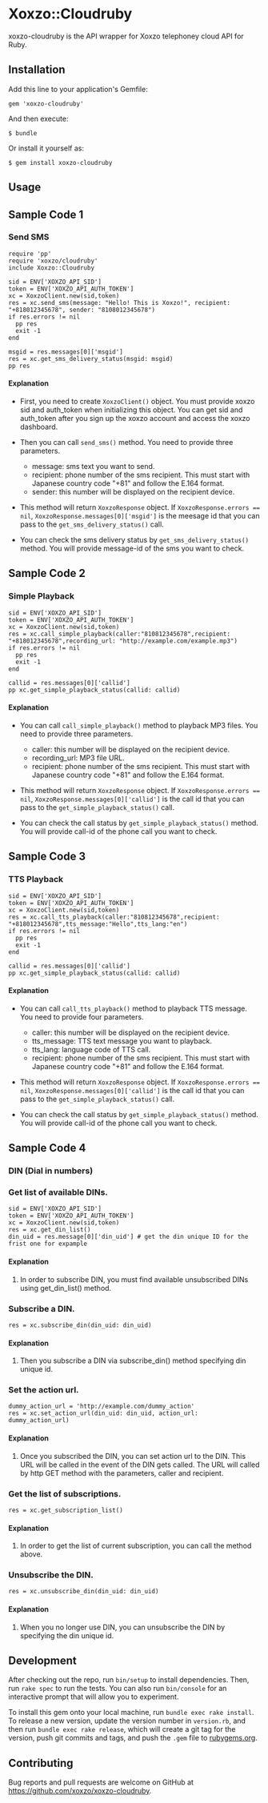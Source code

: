 # Xoxzo::Cloudruby

xoxzo-cloudruby is the API wrapper for Xoxzo telephoney cloud API for Ruby.

## Installation

Add this line to your application's Gemfile:

```
gem 'xoxzo-cloudruby'
```

And then execute:

    $ bundle

Or install it yourself as:

    $ gem install xoxzo-cloudruby

## Usage

## Sample Code 1

### Send SMS

    require 'pp'
    require 'xoxzo/cloudruby'
    include Xoxzo::Cloudruby
    
    sid = ENV['XOXZO_API_SID']
    token = ENV['XOXZO_API_AUTH_TOKEN']
    xc = XoxzoClient.new(sid,token)
    res = xc.send_sms(message: "Hello! This is Xoxzo!", recipient: "+818012345678", sender: "8108012345678")
    if res.errors != nil
      pp res
      exit -1
    end
    
    msgid = res.messages[0]['msgid']
    res = xc.get_sms_delivery_status(msgid: msgid)
    pp res

#### Explanation

+ First, you need to create `XoxzoClient()` object. You must provide xoxzo sid and auth_token when initializing this object. You can get sid and auth_token after you sign up the xoxzo account and access the xoxzo dashboard.

+ Then you can call `send_sms()` method. You need to provide three parameters.

  - message: sms text you want to send.
  - recipient: phone number of the sms recipient. This must start with Japanese country code "+81" and follow the E.164 format.
  - sender: this number will be displayed on the recipient device.

+ This method will return `XoxzoResponse` object. If `XoxzoResponse.errors == nil`, `XoxzoResponse.messages[0]['msgid']` is the meesage id that you can pass to the `get_sms_delivery_status()` call.

+ You can check the sms delivery status by `get_sms_delivery_status()` method. You will provide message-id of the sms you want to check.

## Sample Code 2

### Simple Playback

    sid = ENV['XOXZO_API_SID']
    token = ENV['XOXZO_API_AUTH_TOKEN']
    xc = XoxzoClient.new(sid,token)
    res = xc.call_simple_playback(caller:"810812345678",recipient: "+818012345678",recording_url: "http://example.com/example.mp3")
    if res.errors != nil
      pp res
      exit -1
    end
    
    callid = res.messages[0]['callid']
    pp xc.get_simple_playback_status(callid: callid)
        
#### Explanation

+ You can call `call_simple_playback()` method to playback MP3 files. You need to provide three parameters.

  - caller: this number will be displayed on the recipient device.
  - recording_url: MP3 file URL.
  - recipient: phone number of the sms recipient. This must start with Japanese country code "+81" and follow the E.164 format.

+ This method will return `XoxzoResponse` object. If `XoxzoResponse.errors == nil`, `XoxzoResponse.messages[0]['callid']` is the call id that you can pass to the `get_simple_playback_status()` call.

+ You can check the call status by `get_simple_playback_status()` method. You will provide call-id of the phone call you want to check.

## Sample Code 3

### TTS Playback

    sid = ENV['XOXZO_API_SID']
    token = ENV['XOXZO_API_AUTH_TOKEN']
    xc = XoxzoClient.new(sid,token)
    res = xc.call_tts_playback(caller:"810812345678",recipient: "+818012345678",tts_message:"Hello",tts_lang:"en")
    if res.errors != nil
      pp res
      exit -1
    end

    callid = res.messages[0]['callid']
    pp xc.get_simple_playback_status(callid: callid)

#### Explanation

+ You can call `call_tts_playback()` method to playback TTS message. You need to provide four parameters.

  - caller: this number will be displayed on the recipient device.
  - tts_message: TTS text message you want to playback.
  - tts_lang: language code of TTS call.
  - recipient: phone number of the sms recipient. This must start with Japanese country code "+81" and follow the E.164 format.

+ This method will return `XoxzoResponse` object. If `XoxzoResponse.errors == nil`, `XoxzoResponse.messages[0]['callid']` is the call id that you can pass to the `get_simple_playback_status()` call.

+ You can check the call status by `get_simple_playback_status()` method. You will provide call-id of the phone call you want to check.

## Sample Code 4

### DIN (Dial in numbers)

### Get list of available DINs.

    sid = ENV['XOXZO_API_SID']
    token = ENV['XOXZO_API_AUTH_TOKEN']
    xc = XoxzoClient.new(sid,token)
    res = xc.get_din_list()
    din_uid = res.message[0]['din_uid'] # get the din unique ID for the frist one for expample

#### Explanation

1. In order to subscribe DIN, you must find available unsubscribed DINs using get_din_list() method.

### Subscribe a DIN. 
  
    res = xc.subscribe_din(din_uid: din_uid)

#### Explanation

1. Then you subscribe a DIN via subscribe_din() method specifying din unique id.

### Set the action url.
    
    dummy_action_url = 'http://example.com/dummy_action'
    res = xc.set_action_url(din_uid: din_uid, action_url: dummy_action_url)

#### Explanation

1. Once you subscribed the DIN, you can set action url to the DIN. This URL will be called in the event of the DIN gets called.
The URL will called by http GET method with the parameters, caller and recipient.

### Get the list of subscriptions.

    res = xc.get_subscription_list()

#### Explanation

1. In order to get the list of current subscription, you can call the method above.
    
### Unsubscribe the DIN.

    res = xc.unsubscribe_din(din_uid: din_uid)

#### Explanation

1. When you no longer use DIN, you can unsubscribe the DIN by specifying the din unique id.

## Development

After checking out the repo, run `bin/setup` to install dependencies. Then, run `rake spec` to run the tests. You can also run `bin/console` for an interactive prompt that will allow you to experiment.

To install this gem onto your local machine, run `bundle exec rake install`. To release a new version, update the version number in `version.rb`, and then run `bundle exec rake release`, which will create a git tag for the version, push git commits and tags, and push the `.gem` file to [rubygems.org](https://rubygems.org).

## Contributing

Bug reports and pull requests are welcome on GitHub at https://github.com/xoxzo/xoxzo-cloudruby.